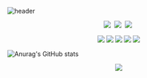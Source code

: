 ![header](https://capsule-render.vercel.app/api?type=waving&color=auto&text=key4ss)

<p align="center">
<a href="mailto:key4ssnaver.com"><img src="https://img.shields.io/badge/Naver-03C75A?style=flat-square&logo=Naver&logoColor=white&link=key4ss@naver.com"/></a>&nbsp
<a href="https://www.instagram.com/__key.95/"><img src="https://img.shields.io/badge/Instagram-E4405F?style=flat-square&logo=Instagram&logoColor=white&link=https://www.instagram.com/hye_inisfree/"/></a>&nbsp
<a href="https://blog.naver.com/key4ss/"><img src="https://img.shields.io/badge/Storyblok-09B3AF?style=flat-square&logo=Storyblok&logoColor=white&link=https://blog.naver.com/key4ss/"/></a>&nbsp
</p>

<p align="center">
<img src="https://img.shields.io/badge/JavaScript-F7DF1E?style=flat-square&logo=JavaScript&logoColor=white"/></a>
<img src="https://img.shields.io/badge/Python-3776AB?style=flat-square&logo=Python&logoColor=white"/></a>
<img src="https://img.shields.io/badge/Eclipse IDE-2C2255?style=flat-square&logo=Eclipse IDE&logoColor=white"/></a>
<img src="https://img.shields.io/badge/Oracle-F80000?style=flat-square&logo=Oracle&logoColor=white"/></a>
<img src="https://img.shields.io/badge/HTML5-E34F26?style=flat-square&logo=HTML5&logoColor=white"/></a>
</p>

![Anurag's GitHub stats](https://github-readme-stats.vercel.app/api?username=key4ss&show_icons=true&theme=swift)

<p align="center">
<a href="https://hits.seeyoufarm.com"><img src="https://hits.seeyoufarm.com/api/count/incr/badge.svg?url=https%3A%2F%2Fgithub.com%2Fkey4ss&count_bg=%2379C83D&title_bg=%23555555&icon=&icon_color=%23E7E7E7&title=hits&edge_flat=false"/></a>
</p>

